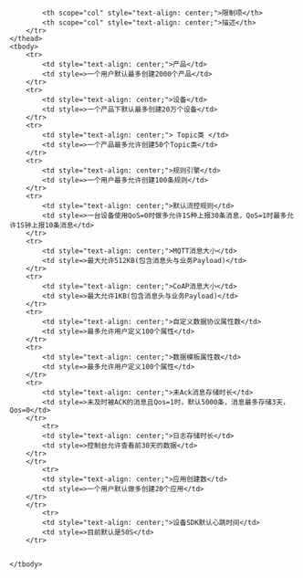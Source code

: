 
<table>
	<thead>
		<tr>
			
			<th scope="col" style="text-align: center;">限制项</th>
			<th scope="col" style="text-align: center;">描述</th>
		</tr>
	</thead>
	<tbody>
		<tr>
			<td style="text-align: center;">产品</td>
			<td style=>一个用户默认最多创建2000个产品</td>
		</tr>
		<tr>
			<td style="text-align: center;">设备</td>
			<td style=>一个产品下默认最多创建20万个设备</td>
		</tr>
		<tr>
			<td style="text-align: center;"> Topic类 </td>
			<td style=>一个产品最多允许创建50个Topic类</td>
		</tr>
		<tr>
			<td style="text-align: center;">规则引擎</td>
			<td style=>一个用户最多允许创建100条规则</td>
		</tr>
		<tr>
			<td style="text-align: center;">默认流控规则</td>
			<td style=>一台设备使用QoS=0时做多允许1S种上报30条消息，QoS=1时最多允许1S钟上报10条消息</td>
		</tr>
		<tr>
			<td style="text-align: center;">MQTT消息大小</td>
			<td style=>最大允许512KB(包含消息头与业务Payload)</td>
		</tr>
		<tr>
			<td style="text-align: center;">CoAP消息大小</td>
			<td style=>最大允许1KB(包含消息头与业务Payload)</td>
		</tr>
		<tr>
			<td style="text-align: center;">自定义数据协议属性数</td>
			<td style=>最多允许用户定义100个属性</td>
		</tr>
		<tr>
			<td style="text-align: center;">数据模板属性数</td>
			<td style=>最多允许用户定义100个属性</td>
		</tr>
		<tr>
			<td style="text-align: center;">未Ack消息存储时长</td>
			<td style=>未及时被ACK的消息且Qos=1时，默认5000条，消息最多存储3天， Qos=0</td>
		</tr>
			<tr>
			<td style="text-align: center;">日志存储时长</td>
			<td style=>控制台允许查看前30天的数据</td>
		</tr>
		</tr>
			<tr>
			<td style="text-align: center;">应用创建数</td>
			<td style=>一个用户默认做多创建20个应用</td>
		</tr>
		</tr>
			<tr>
			<td style="text-align: center;">设备SDK默认心跳时间</td>
			<td style=>目前默认是50S</td>
		</tr>
	
	
	</tbody>
</table>
